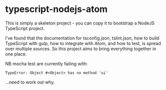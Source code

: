 typescript-nodejs-atom
======================

This is simply a skeleton project - you can copy it to bootstrap a NodeJS TypeScript project.

I've found that the documentation for tsconfig.json, tslint.json, how to build TypeScript with gulp, how to integrate
with Atom, and how to test, is spread over multiple sources. So this project aims to bring everything together in one
place.

NB mocha test are currently failing with:

```
TypeError: Object #<Object> has no method 'ui'
```

...need to work out why.
